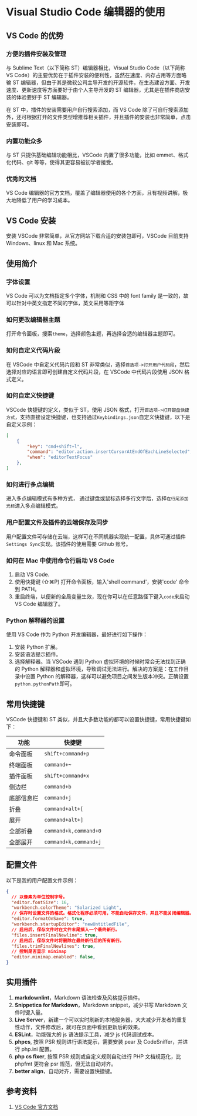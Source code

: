# Visual Studio Code 编辑器的使用

## VS Code 的优势

### 方便的插件安装及管理

与 Sublime Text（以下简称 ST）编辑器相比，Visual Studio Code（以下简称 VS Code）的主要优势在于插件安装的便利性，虽然在速度、内存占用等方面略输 ST 编辑器，但由于其是微软公司主导开发的开源软件，在生态建设方面、开发速度、更新速度等方面要好于由个人主导开发的 ST 编辑器，尤其是在插件商店安装的体验要好于 ST 编辑器。

在 ST 中，插件的安装需要用户自行搜索添加，而 VS Code 除了可自行搜索添加外，还可根据打开的文件类型增推荐相关插件，并且插件的安装也非常简单，点击安装即可。

### 内置功能众多

与 ST 只提供基础编辑功能相比，VSCode 内置了很多功能，比如 emmet、格式化代码、git 等等，使得其更容易被初学者接受。

### 优秀的文档

VS Code 编辑器的官方文档，覆盖了编辑器使用的各个方面，且有视频讲解，极大地降低了用户的学习成本。

## VS Code 安装

安装 VSCode 非常简单，从官方网站下载合适的安装包即可，VSCode 目前支持 Windows、linux 和 Mac 系统。

## 使用简介

### 字体设置

VS Code 可以为文档指定多个字体，机制和 CSS 中的 font family 是一致的，故可以针对中英文指定不同的字体，英文采用等距字体

### 如何更改编辑器主题

打开命令面板，搜索`theme`，选择颜色主题，再选择合适的编辑器主题即可。

### 如何自定义代码片段

在 VSCode 中自定义代码片段和 ST 非常类似，选择`首选项->打开用户代码段`，然后选择对应的语言即可创建自定义代码片段，在 VSCode 中代码片段使用 JSON 格式定义。

### 如何自定义快捷键

VSCode 快捷键的定义，类似于 ST，使用 JSON 格式，打开`首选项->打开键盘快捷方式`，支持直接设定快捷键，也支持通过`Keybindings.json`自定义快捷键，以下是自定义示例：

```json
[
    {
        "key": "cmd+shift+l",
        "command": "editor.action.insertCursorAtEndOfEachLineSelected",
        "when": "editorTextFocus"
    },
]
```

### 如何进行多点编辑

进入多点编辑模式有多种方式，
通过键盘或鼠标选择多行文字后，选择`在行尾添加光标`进入多点编辑模式。

### 用户配置文件及插件的云端保存及同步

用户配置文件可存储在云端，这样可在不同机器实现统一配置，具体可通过插件`Settings Sync`实现。该插件的使用需要 Github 账号。

### 如何在 Mac 中使用命令行启动 VS Code

1. 启动 VS Code.
2. 使用快捷键 (⇧⌘P) 打开命令面板，输入'shell command'，安装'code' 命令到 PATH。
3. 重启终端，以便新的全局变量生效，现在你可以在任意路径下键入`code`来启动 VS Code 编辑器了。

### Python 解释器的设置

使用 VS Code 作为 Python 开发编辑器，最好进行如下操作：

1. 安装 Python 扩展。
1. 安装语法提示插件。
1. 选择解释器。当 VSCode 遇到 Python 虚拟环境的时候时常会无法找到正确的 Python 解释器和虚拟环境，导致调试无法进行。解决的方案是：在工作目录中设置 Python 的解释器，这样可以避免项目之间发生版本冲突。正确设置`python.pythonPath`即可。

## 常用快捷键

VSCode 快捷键和 ST 类似，并且大多数功能的都可以设置快捷键，常用快捷键如下：

|    功能    |        快捷键         |
| ---------- | --------------------- |
| 命令面板   | `shift+command+p`     |
| 终端面板   | `command+~`           |
| 插件面板   | `shift+command+x`     |
| 侧边栏     | `command+b`           |
| 底部信息栏 | `command+j`           |
| 折叠       | `command+alt+[`       |
| 展开       | `command+alt+]`       |
| 全部折叠   | `command+k,command+0` |
| 全部展开   | `command+k,command+j` |

## 配置文件

以下是我的用户配置文件示例：

```json
{
  // 以像素为单位控制字号。
  "editor.fontSize": 16,
  "workbench.colorTheme": "Solarized Light",
  // 保存时设置文件的格式。格式化程序必须可用，不能自动保存文件，并且不能关闭编辑器。
  "editor.formatOnSave": true,
  "workbench.startupEditor": "newUntitledFile",
  // 启用后，保存文件时在文件末尾插入一个最终新行。
  "files.insertFinalNewline": true,
  // 启用后，保存文件时将删除在最终新行后的所有新行。
  "files.trimFinalNewlines": true,
  // 控制是否显示 minimap
  "editor.minimap.enabled": false,
}
```

## 实用插件

1. **markdownlint**，Markdown 语法检查及风格提示插件。
1. **Snippetica for Markdown**，Markdown snippet，减少书写 Markdown 文件时键入量。
1. **Live Server**，新建一个可以实时刷新的本地服务器，大大减少开发者的重复性动作，文件修改后，就可在页面中看到更新后的效果。
1. **ESLint**，功能强大的 js 语法提示工具，减少 js 代码调试成本。
1. **phpcs**, 按照 PSR 规则进行语法提示，需要安装 pear 及 CodeSniffer，并进行 php.ini 配置。
1. **php cs fixer**, 按照 PSR 规则或自定义规则自动进行 PHP 文档规范化，比 phpfmt 更符合 psr 规范，但无法自动对齐。
1. **better align**，自动对齐，需要设置快捷键。

## 参考资料

1. [VS Code 官方文档](https://code.visualstudio.com/docs/)

